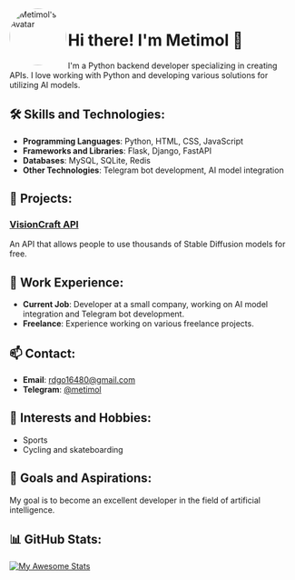 <img src="https://i.imgur.com/RmZixAM.jpeg" alt="Metimol's Avatar" align="left" width="100" style="border-radius: 50%;" />

# Hi there! I'm Metimol 👋

I'm a Python backend developer specializing in creating APIs. I love working with Python and developing various solutions for utilizing AI models.

## 🛠️ Skills and Technologies:

- **Programming Languages**: Python, HTML, CSS, JavaScript
- **Frameworks and Libraries**: Flask, Django, FastAPI
- **Databases**: MySQL, SQLite, Redis
- **Other Technologies**: Telegram bot development, AI model integration

## 🚀 Projects:

### [VisionCraft API](https://github.com/VisionCraft-org/VisionCraft)
An API that allows people to use thousands of Stable Diffusion models for free.

## 💼 Work Experience:

- **Current Job**: Developer at a small company, working on AI model integration and Telegram bot development.
- **Freelance**: Experience working on various freelance projects.

## 📫 Contact:

- **Email**: rdgo16480@gmail.com
- **Telegram**: [@metimol](https://t.me/metimol)

## 🎨 Interests and Hobbies:

- Sports
- Cycling and skateboarding

## 🎯 Goals and Aspirations:

My goal is to become an excellent developer in the field of artificial intelligence.

## 📊 GitHub Stats:

[![My Awesome Stats](https://awesome-github-stats.azurewebsites.net/user-stats/metimol1?cardType=github&theme=github-dark&preferLogin=false)](https://git.io/awesome-stats-card)